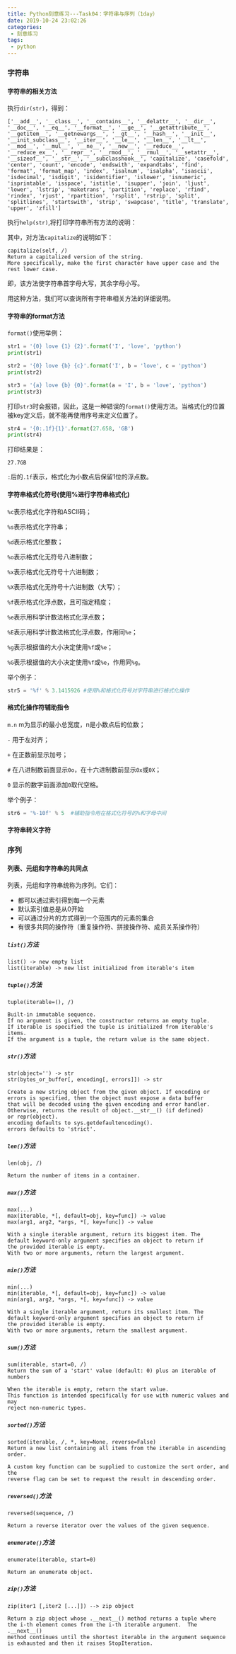```yaml
---
title: Python刻意练习---Task04：字符串与序列（1day）
date: 2019-10-24 23:02:26
categories:
 - 刻意练习
tags:
 - python
---
```


### 字符串

#### 字符串的相关方法
执行`dir(str)`，得到：
```
['__add__', '__class__', '__contains__', '__delattr__', '__dir__', '__doc__', '__eq__', '__format__', '__ge__', '__getattribute__', '__getitem__', '__getnewargs__', '__gt__', '__hash__', '__init__', '__init_subclass__', '__iter__', '__le__', '__len__', '__lt__', '__mod__', '__mul__', '__ne__', '__new__', '__reduce__', '__reduce_ex__', '__repr__', '__rmod__', '__rmul__', '__setattr__', '__sizeof__', '__str__', '__subclasshook__', 'capitalize', 'casefold', 'center', 'count', 'encode', 'endswith', 'expandtabs', 'find', 'format', 'format_map', 'index', 'isalnum', 'isalpha', 'isascii', 'isdecimal', 'isdigit', 'isidentifier', 'islower', 'isnumeric', 'isprintable', 'isspace', 'istitle', 'isupper', 'join', 'ljust', 'lower', 'lstrip', 'maketrans', 'partition', 'replace', 'rfind', 'rindex', 'rjust', 'rpartition', 'rsplit', 'rstrip', 'split', 'splitlines', 'startswith', 'strip', 'swapcase', 'title', 'translate', 'upper', 'zfill']
```
执行`help(str)`,将打印字符串所有方法的说明：

其中，对方法`capitalize`的说明如下：
```
capitalize(self, /)
Return a capitalized version of the string.
More specifically, make the first character have upper case and the rest lower case.
```
即，该方法使字符串首字母大写，其余字母小写。

用这种方法，我们可以查询所有字符串相关方法的详细说明。

#### 字符串的**format**方法
`format()`使用举例：
```python
str1 = '{0} love {1} {2}'.format('I', 'love', 'python')
print(str1)
```
```python
str2 = '{0} love {b} {c}'.format('I', b = 'love', c = 'python')
print(str2)
```
```python
str3 = '{a} love {b} {0}'.format(a = 'I', b = 'love', 'python')
print(str3)
```
打印`str3`时会报错，因此，这是一种错误的`format()`使用方法。当格式化的位置被key定义后，就不能再使用序号来定义位置了。

```python
str4 = '{0:.1f}{1}'.format(27.658, 'GB')
print(str4)
```
打印结果是：
```
27.7GB
```
`:`后的`.1f`表示，格式化为小数点后保留1位的浮点数。

#### 字符串格式化符号(使用%进行字符串格式化)

`%c`表示格式化字符和ASCII码；

`%s`表示格式化字符串；

`%d`表示格式化整数；

`%o`表示格式化无符号八进制数；

`%x`表示格式化无符号十六进制数；

`%X`表示格式化无符号十六进制数（大写）；

`%f`表示格式化浮点数，且可指定精度；

`%e`表示用科学计数法格式化浮点数；

`%E`表示用科学计数法格式化浮点数，作用同`%e`；

`%g`表示根据值的大小决定使用`%f`或`%e`；

`%G`表示根据值的大小决定使用`%f`或`%e`，作用同`%g`。

举个例子：
```python
str5 = '%f' % 3.1415926 #使用%和格式化符号对字符串进行格式化操作
```

#### 格式化操作符辅助指令

`m.n` m为显示的最小总宽度，n是小数点后的位数；

`-` 用于左对齐；

`+` 在正数前显示加号；

`#` 在八进制数前面显示`0o`，在十六进制数前显示`0x`或`0X`；

`0` 显示的数字前面添加`0`取代空格。

举个例子：
```python
str6 = '%-10f' % 5  #辅助指令用在格式化符号的%和字母中间
```

#### 字符串转义字符

### 序列

####  列表、元组和字符串的共同点
列表，元组和字符串统称为序列。它们：
- 都可以通过索引得到每一个元素
- 默认索引值总是从0开始
- 可以通过分片的方式得到一个范围内的元素的集合
- 有很多共同的操作符（重复操作符、拼接操作符、成员关系操作符）

##### `list()`方法
```
list() -> new empty list
list(iterable) -> new list initialized from iterable's item
```

##### `tuple()`方法
```
tuple(iterable=(), /)

Built-in immutable sequence.
If no argument is given, the constructor returns an empty tuple.
If iterable is specified the tuple is initialized from iterable's items.
If the argument is a tuple, the return value is the same object.
```

##### `str()`方法
```
str(object='') -> str
str(bytes_or_buffer[, encoding[, errors]]) -> str

Create a new string object from the given object. If encoding or
errors is specified, then the object must expose a data buffer
that will be decoded using the given encoding and error handler.
Otherwise, returns the result of object.__str__() (if defined)
or repr(object).
encoding defaults to sys.getdefaultencoding().
errors defaults to 'strict'.
 ```

##### `len()`方法
```
len(obj, /)

Return the number of items in a container.
```

##### `max()`方法
```
max(...)
max(iterable, *[, default=obj, key=func]) -> value
max(arg1, arg2, *args, *[, key=func]) -> value
    
With a single iterable argument, return its biggest item. The
default keyword-only argument specifies an object to return if
the provided iterable is empty.
With two or more arguments, return the largest argument.
```

##### `min()`方法
```
min(...)
min(iterable, *[, default=obj, key=func]) -> value
min(arg1, arg2, *args, *[, key=func]) -> value
    
With a single iterable argument, return its smallest item. The
default keyword-only argument specifies an object to return if
the provided iterable is empty.
With two or more arguments, return the smallest argument.
```

##### `sum()`方法
```
sum(iterable, start=0, /)
Return the sum of a 'start' value (default: 0) plus an iterable of numbers
    
When the iterable is empty, return the start value.
This function is intended specifically for use with numeric values and may
reject non-numeric types.
```

##### `sorted()`方法
```
sorted(iterable, /, *, key=None, reverse=False)
Return a new list containing all items from the iterable in ascending order.
    
A custom key function can be supplied to customize the sort order, and the
reverse flag can be set to request the result in descending order.
```

##### `reversed()`方法
```
reversed(sequence, /)
   
Return a reverse iterator over the values of the given sequence.
```

##### `enumerate()`方法
```
enumerate(iterable, start=0)
   
Return an enumerate object.
 ```

##### `zip()`方法
```
zip(iter1 [,iter2 [...]]) --> zip object
   
Return a zip object whose .__next__() method returns a tuple where
the i-th element comes from the i-th iterable argument.  The .__next__()
method continues until the shortest iterable in the argument sequence
is exhausted and then it raises StopIteration.
```